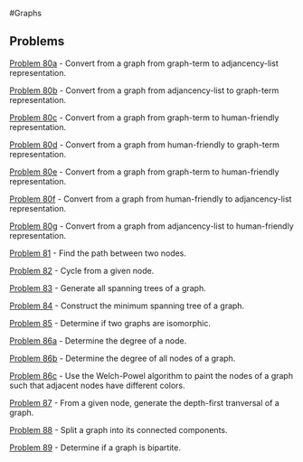 #Graphs

## Problems

[Problem 80a](p/p80a.md) - Convert from a graph from graph-term to adjancency-list representation. 

[Problem 80b](p/p80b.md) - Convert from a graph from adjancency-list to graph-term representation.

[Problem 80c](p/p80c.md) - Convert from a graph from graph-term to human-friendly representation.

[Problem 80d](p/p80d.md) - Convert from a graph from  human-friendly to graph-term representation.

[Problem 80e](p/p80e.md) - Convert from a graph from graph-term to  human-friendly representation.

[Problem 80f](p/p80f.md) - Convert from a graph from human-friendly to  adjancency-list  representation.

[Problem 80g](p/p80g.md) - Convert from a graph from  adjancency-list to human-friendly representation.

[Problem 81](p/p81.md) - Find the path between two nodes.

[Problem 82](p/p82.md) - Cycle from a given node.

[Problem 83](p/p83.md) - Generate all spanning trees of a graph.

[Problem 84](p/p84.md) - Construct the minimum spanning tree of a graph.

[Problem 85](p/p85.md) - Determine if two graphs are isomorphic.

[Problem 86a](p/p86a.md) - Determine the degree of a node.

[Problem 86b](p/p86b.md) - Determine the degree of all nodes of a graph.

[Problem 86c](p/p86c.md) - Use the Welch-Powel algorithm to paint the nodes of a graph such that adjacent nodes have different colors.

[Problem 87](p/p87.md) - From a given node, generate the depth-first tranversal of a graph.

[Problem 88](p/p88.md) - Split a graph into its connected components.

[Problem 89](p/p89.md) - Determine if a graph is bipartite.
